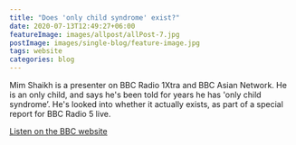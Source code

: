 ```yaml
---
title: "Does 'only child syndrome' exist?"
date: 2020-07-13T12:49:27+06:00
featureImage: images/allpost/allPost-7.jpg
postImage: images/single-blog/feature-image.jpg
tags: website
categories: blog
---
```


Mim Shaikh is a presenter on BBC Radio 1Xtra and BBC Asian Network.  He is an only child, and says he's been told for years he has 'only child syndrome’. He's looked into whether it actually exists, as part of a special report for BBC Radio 5 live.

[Listen on the BBC website](https://www.bbc.co.uk/programmes/articles/5SX3XyrjTl87lzg3tyF9xQ/does-only-child-syndrome-exist)

